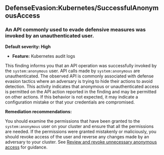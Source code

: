 DefenseEvasion:Kubernetes/SuccessfulAnonymousAccess
---------------------------------------------------


### An API commonly used to evade defensive measures was invoked by an unauthenticated user.


**Default severity: High**


 * **Feature:** Kubernetes audit logs

This finding informs you that an API operation was successfully invoked by the `system:anonymous` user. API calls made by `system:anonymous` are unauthenticated. The observed API is commonly associated with defense evasion tactics where an adversary is trying to hide their actions to avoid detection. This activity indicates that anonymous or unauthenticated access is permitted on the API action reported in the finding and may be permitted on other actions. If this behavior is not expected, it may indicate a configuration mistake or that your credentials are compromised. 


**Remediation recommendations:**


You should examine the permissions that have been granted to the `system:anonymous` user on your cluster and ensure that all the permissions are needed. If the permissions were granted mistakenly or maliciously, you should revoke access of the user and reverse any changes made by an adversary to your cluster. See  [Review and revoke unnecessary anonymous access](https://aws.github.io/aws-eks-best-practices/security/docs/iam/#review-and-revoke-unnecessary-anonymous-access) for guidance.

